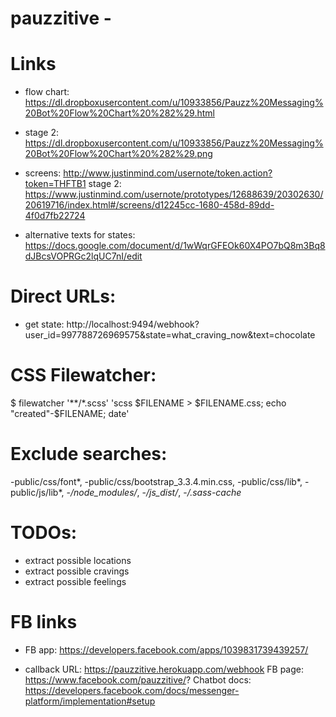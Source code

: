 # pauzzitive - 

# Links 
- flow chart:
https://dl.dropboxusercontent.com/u/10933856/Pauzz%20Messaging%20Bot%20Flow%20Chart%20%282%29.html
- stage 2: https://dl.dropboxusercontent.com/u/10933856/Pauzz%20Messaging%20Bot%20Flow%20Chart%20%282%29.png

- screens:
http://www.justinmind.com/usernote/token.action?token=THFTB1
stage 2:
https://www.justinmind.com/usernote/prototypes/12688639/20302630/20619716/index.html#/screens/d12245cc-1680-458d-89dd-4f0d7fb22724

- alternative texts for states: 
https://docs.google.com/document/d/1wWqrGFEOk60X4PO7bQ8m3Bq8dJBcsVOPRGc2lqUC7nI/edit

# Direct URLs:
- get state: http://localhost:9494/webhook?user_id=997788726969575&state=what_craving_now&text=chocolate


# CSS Filewatcher:
$ filewatcher '**/*.scss' 'scss $FILENAME > $FILENAME.css; echo "created"-$FILENAME; date'

# Exclude searches:
-public/css/font*, -public/css/bootstrap_3.3.4.min.css, -public/css/lib*, -public/js/lib*, -*/node_modules/*, -*/js_dist/*, -*/.sass-cache*

# TODOs:
- extract possible locations 
- extract possible cravings
- extract possible feelings   

# FB links
- FB app: https://developers.facebook.com/apps/1039831739439257/
* callback URL: https://pauzzitive.herokuapp.com/webhook
FB page: https://www.facebook.com/pauzzitive/?
Chatbot docs: https://developers.facebook.com/docs/messenger-platform/implementation#setup

